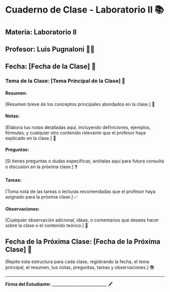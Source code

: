 # Cuaderno de Clase - Laboratorio II 📚

## Materia: Laboratorio II
## Profesor: Luis Pugnaloni 👨‍🏫
## Fecha: [Fecha de la Clase] 📆

### Tema de la Clase: [Tema Principal de la Clase] 📝

#### Resumen:
[Resumen breve de los conceptos principales abordados en la clase.] 📖

#### Notas:
[Elabora tus notas detalladas aquí, incluyendo definiciones, ejemplos, fórmulas, y cualquier otro contenido relevante que el profesor haya explicado en la clase.] 📝

#### Preguntas:
[Si tienes preguntas o dudas específicas, anótalas aquí para futura consulta o discusión en la próxima clase.] ❓

#### Tareas:
[Toma nota de las tareas o lecturas recomendadas que el profesor haya asignado para la próxima clase.] ✅

#### Observaciones:
[Cualquier observación adicional, ideas, o comentarios que desees hacer sobre la clase o el contenido teórico.] 📌

## Fecha de la Próxima Clase: [Fecha de la Próxima Clase] 📆

[Repite esta estructura para cada clase, registrando la fecha, el tema principal, el resumen, tus notas, preguntas, tareas y observaciones.] 📚

---

**Firma del Estudiante:** ___________________________ 🖋️
